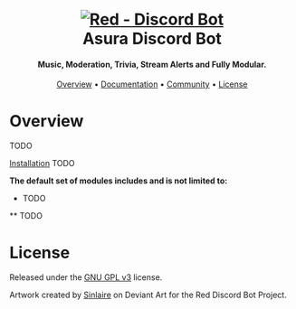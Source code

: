 <h1 align="center">
  <br>
  <a href="https://github.com/Cog-Creators/Red-DiscordBot/tree/V3/develop"><img src="https://imgur.com/pY1WUFX.png" alt="Red - Discord Bot"></a>
  <br>
  Asura Discord Bot
  <br>
</h1>

<h4 align="center">Music, Moderation, Trivia, Stream Alerts and Fully Modular.</h4>

<p align="center">
  <a href="#overview">Overview</a>
  •
  <a href="http://docs.discord.red/en/stable/index.html">Documentation</a>
  •
  <a href="#join-the-community">Community</a>
  •
  <a href="#license">License</a>
</p>

# Overview

TODO

[Installation](#installation) TODO

**The default set of modules includes and is not limited to:**

- TODO

** TODO

# License

Released under the [GNU GPL v3](https://www.gnu.org/licenses/gpl-3.0.en.html) license.

Artwork created by [Sinlaire](https://sinlaire.deviantart.com/) on Deviant Art for the Red Discord
Bot Project.